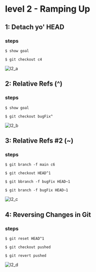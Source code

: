 # level 2 - Ramping Up

## 1: Detach yo' HEAD

### steps
```
$ show goal

$ git checkout c4
```
![l2_a](https://github.com/user-attachments/assets/5ddf035e-e370-47ec-bd46-2522db2dbec0)

## 2: Relative Refs (^)

### steps
```
$ show goal

$ git checkout bugFix^

```
![l2_b](https://github.com/user-attachments/assets/e89ac8cc-d99a-43c1-bd49-1ef1272532cd)


## 3: Relative Refs #2 (~)
### steps
```
$ git branch -f main c6

$ git checkout HEAD^1

$ git bbranch -f bugFix HEAD~1

$ git branch -f bugFix HEAD~1
```
![l2_c](https://github.com/user-attachments/assets/0c37e6b1-749f-40b7-8f2b-fb906ca2028a)


##  4: Reversing Changes in Git
### steps
```
$ git reset HEAD^1

$ git checkout pushed

$ git revert pushed
```
![l2_d](https://github.com/user-attachments/assets/6d35fc6c-e57a-4fa5-80a1-04fb88998c29)


